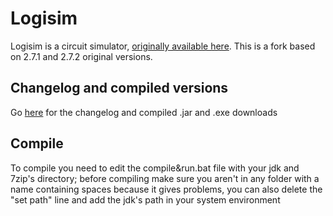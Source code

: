 # Logisim

Logisim is a circuit simulator, [originally available here](http://www.cburch.com/logisim/).
This is a fork based on 2.7.1 and 2.7.2 original versions.
## Changelog and compiled versions
Go [here](https://logisim.altervista.org) for the changelog and compiled .jar and .exe downloads
## Compile
To compile you need to edit the compile&run.bat file with your jdk and 7zip's directory; before compiling make sure you aren't in any folder with a name containing spaces because it gives problems, you can also delete the "set path" line and add the jdk's path in your system environment
